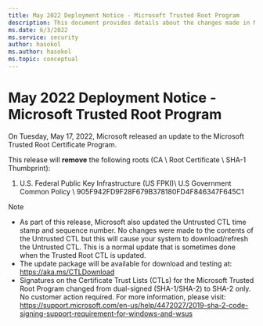 ```yaml
---
title: May 2022 Deployment Notice - Microsoft Trusted Root Program 
description: This document provides details about the changes made in May 2022 to the root store.
ms.date: 6/3/2022
ms.service: security
author: hasokol
ms.author: hasokol
ms.topic: conceptual
---
```


# May 2022 Deployment Notice - Microsoft Trusted Root Program 

On Tuesday, May 17, 2022, Microsoft released an update to the Microsoft Trusted Root Certificate Program.


This release will **remove** the following roots (CA \ Root Certificate \ SHA-1 Thumbprint):
1. U.S. Federal Public Key Infrastructure (US FPKI)\\ U.S Government Common Policy \\ 905F942FD9F28F679B378180FD4F846347F645C1



>[!NOTE]
> * As part of this release, Microsoft also updated the Untrusted CTL time stamp and sequence number. No changes were made to the contents of the Untrusted CTL but this will cause your system to download/refresh the Untrusted CTL. This is a normal update that is sometimes done when the Trusted Root CTL is updated.
> * The update package will be available for download and testing at: <https://aka.ms/CTLDownload>
> * Signatures on the Certificate Trust Lists (CTLs) for the Microsoft Trusted Root Program changed from dual-signed (SHA-1/SHA-2) to SHA-2 only. No customer action required. For more information, please visit: <https://support.microsoft.com/en-us/help/4472027/2019-sha-2-code-signing-support-requirement-for-windows-and-wsus>
